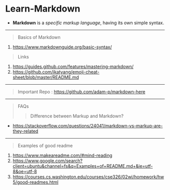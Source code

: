 # Learn-Markdown

- __Markdown__ is a *specific markup language*, having its own simple syntax.

---

> Basics of Markdown 

1. https://www.markdownguide.org/basic-syntax/

> Links

1. https://guides.github.com/features/mastering-markdown/
2. https://github.com/ikatyang/emoji-cheat-sheet/blob/master/README.md

---

> Important Repo : https://github.com/adam-p/markdown-here

---

> FAQs
>> Difference between Markup and Markdown?
  - https://stackoverflow.com/questions/24041/markdown-vs-markup-are-they-related
  
---

> Examples of good readme 

1. https://www.makeareadme.com/#mind-reading 
2. https://www.google.com/search?client=ubuntu&channel=fs&q=Examples+of+README.md+&ie=utf-8&oe=utf-8
3. https://courses.cs.washington.edu/courses/cse326/02wi/homework/hw5/good-readmes.html
